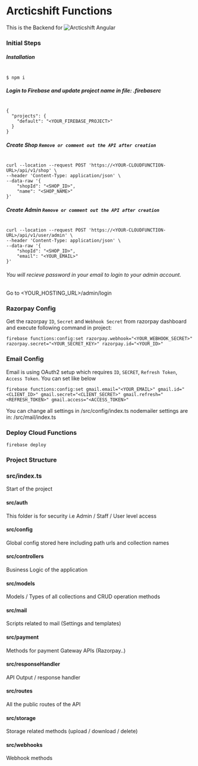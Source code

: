 # Arcticshift Functions

This is the Backend for ![Arcticshift Angular](https://github.com/saeed-abdul-rahim/arcticshift-angular)

### Initial Steps
##### Installation
#
```
$ npm i
```

##### Login to Firebase and update project name in file: .firebaserc
#
```
{
  "projects": {
    "default": "<YOUR_FIREBASE_PROJECT>"
  }
}
```

##### Create Shop `Remove or comment out the API after creation`
#
```
curl --location --request POST 'https://<YOUR-CLOUDFUNCTION-URL>/api/v1/shop' \
--header 'Content-Type: application/json' \
--data-raw '{
    "shopId": "<SHOP_ID>",
    "name": "<SHOP_NAME>"
}'
```
##### Create Admin `Remove or comment out the API after creation`
#
```
curl --location --request POST 'https://<YOUR-CLOUDFUNCTION-URL>/api/v1/user/admin' \
--header 'Content-Type: application/json' \
--data-raw '{
    "shopId": "<SHOP_ID>",
    "email": "<YOUR_EMAIL>"
}'
```
###### You will recieve password in your email to login to your admin account.
Go to <YOUR_HOSTING_URL>/admin/login

### Razorpay Config
Get the razorpay `ID`, `Secret` and `Webhook Secret` from razorpay dashboard and execute following command in project:
```
firebase functions:config:set razorpay.webhook="<YOUR_WEBHOOK_SECRET>" razorpay.secret="<YOUR_SECRET_KEY>" razorpay.id="<YOUR_ID>"
```
### Email Config
Email is using OAuth2 setup which requires `ID`, `SECRET`, `Refresh Token`, `Access Token`.
You can set like below
```
firebase functions:config:set gmail.email="<YOUR_EMAIL>" gmail.id="<CLIENT_ID>" gmail.secret="<CLIENT_SECRET>" gmail.refresh="<REFRESH_TOKEN>" gmail.access="<ACCESS_TOKEN>"
```
You can change all settings in /src/config/index.ts
nodemailer settings are in: /src/mail/index.ts

### Deploy Cloud Functions
```
firebase deploy
```

### Project Structure
### src/index.ts
Start of the project

#### src/auth
This folder is for security i.e Admin / Staff / User level access

#### src/config
Global config stored here including path urls and collection names

#### src/controllers
Business Logic of the application

#### src/models
Models / Types of all collections and CRUD operation methods

#### src/mail
Scripts related to mail (Settings and templates)

#### src/payment
Methods for payment Gateway APIs (Razorpay..)

#### src/responseHandler
API Output / response handler

#### src/routes
All the public routes of the API

#### src/storage
Storage related methods (upload / download / delete)

#### src/webhooks
Webhook methods
